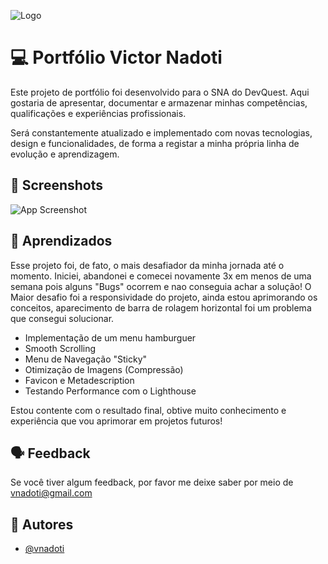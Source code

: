 
![Logo](https://i.postimg.cc/0Q002c9S/logo.pngg)


# 💻 Portfólio Victor Nadoti

Este projeto de portfólio foi desenvolvido para o SNA do DevQuest.
Aqui gostaria de apresentar, documentar e armazenar minhas competências, qualificações e experiências profissionais.

Será constantemente atualizado e implementado com novas tecnologias, design e funcionalidades, de forma a registar a minha própria linha de evolução e aprendizagem.

## 📸 Screenshots

![App Screenshot](https://via.placeholder.com/468x300?text=App+Screenshot+Here)


## 🤯 Aprendizados

Esse projeto foi, de fato, o mais desafiador da minha jornada até o momento.
Iniciei, abandonei e comecei novamente 3x em menos de uma semana pois alguns "Bugs" ocorrem e nao conseguia achar a solução!
O Maior desafio foi a responsividade do projeto, ainda estou aprimorando os conceitos, aparecimento de barra de rolagem horizontal
foi um problema que consegui solucionar.

- Implementação de um menu hamburguer
- Smooth Scrolling
- Menu de Navegação "Sticky"
- Otimização de Imagens (Compressão)
- Favicon e Metadescription
- Testando Performance com o Lighthouse

Estou contente com o resultado final, obtive muito conhecimento e experiência que vou aprimorar em projetos futuros!

## 🗣️ Feedback

Se você tiver algum feedback, por favor me deixe saber por meio de vnadoti@gmail.com


## 👤 Autores

- [@vnadoti](https://www.github.com/vnadoti)

